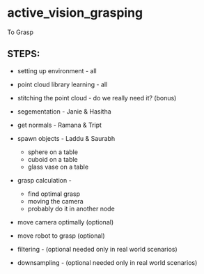# active_vision_grasping
To Grasp

## STEPS:
* setting up environment - all
* point cloud library learning - all
* stitching the point cloud - do we really need it?  (bonus)
* segementation  - Janie & Hasitha
* get normals - Ramana & Tript
* spawn objects - Laddu & Saurabh
	* sphere on a table
	* cuboid on a table
	* glass vase on a table
* grasp calculation - 
	* find optimal grasp
	* moving the camera
	* probably do it in another node

* move camera optimally (optional)
* move robot to grasp (optional)
* filtering - (optional needed only in real world scenarios)
* downsampling - (optional needed only in real world scenarios)
